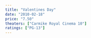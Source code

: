 ```yaml
---
title: "Valentines Day"
date: "2010-02-18"
price: "7.50"
theaters: ["Carmike Royal Cinema 10"]
ratings: ["PG-13"]
---
```

